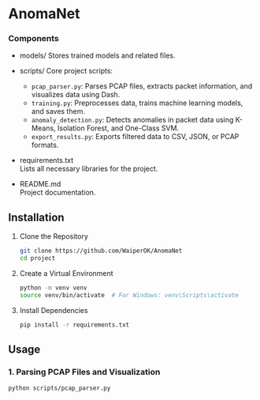 # AnomaNet

### Components

- models/
  Stores trained models and related files.

- scripts/
  Core project scripts:
  - `pcap_parser.py`: Parses PCAP files, extracts packet information, and visualizes data using Dash.
  - `training.py`: Preprocesses data, trains machine learning models, and saves them.
  - `anomaly_detection.py`: Detects anomalies in packet data using K-Means, Isolation Forest, and One-Class SVM.
  - `export_results.py`: Exports filtered data to CSV, JSON, or PCAP formats.

- requirements.txt  
  Lists all necessary libraries for the project.

- README.md  
  Project documentation.

## Installation

1. Clone the Repository
    ```bash
    git clone https://github.com/WaiperOK/AnomaNet
    cd project
    ```

2. Create a Virtual Environment
    ```bash
    python -m venv venv
    source venv/bin/activate  # For Windows: venv\Scripts\activate
    ```

3. Install Dependencies
    ```bash
    pip install -r requirements.txt
    ```

## Usage

### 1. Parsing PCAP Files and Visualization
```bash
python scripts/pcap_parser.py
